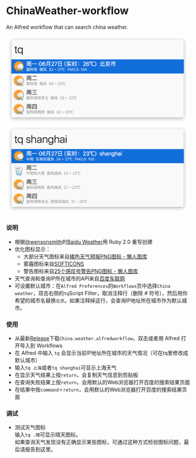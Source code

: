 # ChinaWeather-workflow
An Alfred workflow that can search china weather.

<img src="ChinaWeather_1.png" width="500" />

<img src="ChinaWeather_2.png" width="500" />

### 说明

* 根据[@wensonsmith](https://github.com/wensonsmith)的[Baidu Weather](https://github.com/wensonsmith/weather-workflow)用 Ruby 2.0 重写创建
* 优化图标显示：
	- 大部分天气图标来自[橘色天气预报PNG图标 - 懒人图库](http://www.lanrentuku.com/png/1522.html)
	- 雾霾图标来自[SOFTICONS](http://www.softicons.com/web-icons/weather-icons-by-wojciech-grzanka/haze-icon)
	- 警告图标来自[25个感叹号警告PNG图标 - 懒人图库](http://www.lanrentuku.com/png/1638.html)
* 天气查询和查询IP所在城市的API来自[百度车联网](http://developer.baidu.com/map/carapi-7.htm)
* 可设置默认城市：在`Alfred Preferences`的`Workflows`页中选择`China weather`，双击右侧的`tq`Script Filter，取消注释行（删除 # 符号），然后用你希望的城市名替换`北京`。如果注释掉这行，会查询IP地址所在城市作为默认城市。

### 使用

* 从最新[Release](https://github.com/m2nlight/ChinaWeather-workflow/releases/latest)下载`China.weather.alfredworkflow`，双击或者用 Alfred 打开导入到 Workflows
* 在 Alfred 中输入 `tq` 会显示当前IP地址所在城市的天气情况（可在tq里修改成默认城市）
* 输入`tq 上海`或者`tq shanghai`可显示上海天气
* 在显示天气结果上按`return`，会复制天气信息到剪贴板
* 在查询失败结果上按`return`，会用默认的Web浏览器打开百度的搜索结果页面
* 在结果中按`command＋return`，会用默认的Web浏览器打开百度的搜索结果页面

### 调试

* 测试天气图标<br>输入`tq .晴`可显示晴天图标。<br>如果查询天气发现没有正确显示某些图标，可通过这种方式检验图标问题，最后请报告到这里。
